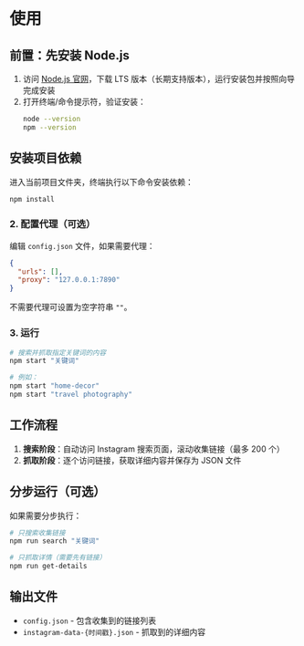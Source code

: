 # 使用

## 前置：先安装 Node.js

1. 访问 [Node.js 官网](https://nodejs.org/)，下载 LTS 版本（长期支持版本），运行安装包并按照向导完成安装
2. 打开终端/命令提示符，验证安装：
   ```bash
   node --version
   npm --version
   ```

## 安装项目依赖

进入当前项目文件夹，终端执行以下命令安装依赖：

```bash
npm install
```

### 2. 配置代理（可选）

编辑 `config.json` 文件，如果需要代理：

```json
{
  "urls": [],
  "proxy": "127.0.0.1:7890"
}
```

不需要代理可设置为空字符串 `""`。

### 3. 运行

```bash
# 搜索并抓取指定关键词的内容
npm start "关键词"

# 例如：
npm start "home-decor"
npm start "travel photography"
```

## 工作流程

1. **搜索阶段**：自动访问 Instagram 搜索页面，滚动收集链接（最多 200 个）
2. **抓取阶段**：逐个访问链接，获取详细内容并保存为 JSON 文件

## 分步运行（可选）

如果需要分步执行：

```bash
# 只搜索收集链接
npm run search "关键词"

# 只抓取详情（需要先有链接）
npm run get-details
```

## 输出文件

- `config.json` - 包含收集到的链接列表
- `instagram-data-{时间戳}.json` - 抓取到的详细内容
